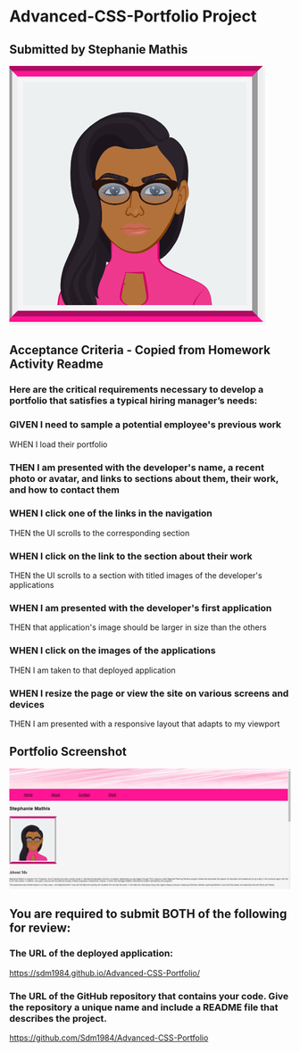 # Advanced-CSS-Portfolio Project 
## Submitted by Stephanie Mathis


<img src="./Assets/Images/Stephanie's Avatar.png"> 


## Acceptance Criteria - Copied from Homework Activity Readme
### Here are the critical requirements necessary to develop a portfolio that satisfies a typical hiring manager’s needs:

### GIVEN I need to sample a potential employee's previous work
WHEN I load their portfolio
### THEN I am presented with the developer's name, a recent photo or avatar, and links to sections about them, their work, and how to contact them
### WHEN I click one of the links in the navigation
THEN the UI scrolls to the corresponding section
### WHEN I click on the link to the section about their work
THEN the UI scrolls to a section with titled images of the developer's applications
### WHEN I am presented with the developer's first application
THEN that application's image should be larger in size than the others
### WHEN I click on the images of the applications
THEN I am taken to that deployed application
### WHEN I resize the page or view the site on various screens and devices
THEN I am presented with a responsive layout that adapts to my viewport

## Portfolio Screenshot

<img src="./Assets/Images/Screenshot.png"> 


## You are required to submit BOTH of the following for review:

### The URL of the deployed application: 
https://sdm1984.github.io/Advanced-CSS-Portfolio/

### The URL of the GitHub repository that contains your code. Give the repository a unique name and include a README file that describes the project.
https://github.com/Sdm1984/Advanced-CSS-Portfolio
